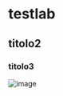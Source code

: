 # testlab

## titolo2

### titolo3


![image](https://github.com/user-attachments/assets/f56d08ad-5b03-48a4-ab61-7d4055599ab9)
